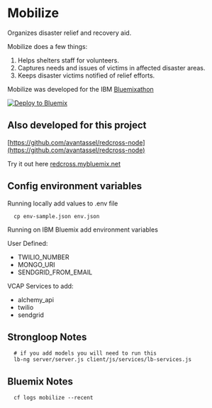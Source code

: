 # Mobilize

Organizes disaster relief and recovery aid.  

Mobilize does a few things:
1. Helps shelters staff for volunteers.
2. Captures needs and issues of victims in affected disaster areas.
3. Keeps disaster victims notified of relief efforts.

Mobilize was developed for the IBM [Bluemixathon](http://bluemixathon.devpost.com/)

[![Deploy to Bluemix](https://bluemix.net/deploy/button.png)](https://bluemix.net/deploy)

## Also developed for this project

[https://github.com/avantassel/redcross-node](https://github.com/avantassel/redcross-node)

Try it out here
[redcross.mybluemix.net](http://redcross.mybluemix.net/redcross/shelters)

## Config environment variables

Running locally add values to .env file
```
  cp env-sample.json env.json
```

Running on IBM Bluemix add environment variables

User Defined:
  * TWILIO_NUMBER
  * MONGO_URI
  * SENDGRID_FROM_EMAIL

VCAP Services to add:
  * alchemy_api
  * twilio
  * sendgrid


## Strongloop Notes

```
  # if you add models you will need to run this
  lb-ng server/server.js client/js/services/lb-services.js
```

## Bluemix Notes

```
  cf logs mobilize --recent
```
